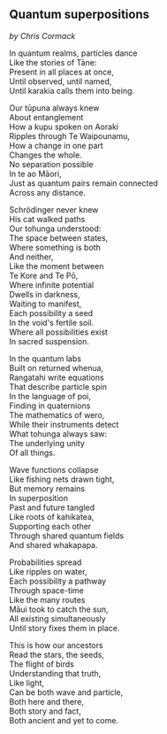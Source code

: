 ## Quantum superpositions 
*by Chris Cormack*

In quantum realms, particles dance\
Like the stories of Tāne:\
Present in all places at once,\
Until observed, until named,\
Until karakia calls them into being.

Our tūpuna always knew\
About entanglement\
How a kupu spoken on Aoraki\
Ripples through Te Waipounamu,\
How a change in one part\
Changes the whole.\
No separation possible\
In te ao Māori,\
Just as quantum pairs remain connected\
Across any distance.

Schrödinger never knew\
His cat walked paths\
Our tohunga understood:\
The space between states,\
Where something is both\
And neither,\
Like the moment between\
Te Kore and Te Pō,\
Where infinite potential\
Dwells in darkness,\
Waiting to manifest,\
Each possibility a seed\
In the void's fertile soil.\
Where all possibilities exist\
In sacred suspension.

In the quantum labs\
Built on returned whenua,\
Rangatahi write equations\
That describe particle spin\
In the language of poi,\
Finding in quaternions\
The mathematics of wero,\
While their instruments detect\
What tohunga always saw:\
The underlying unity\
Of all things.

Wave functions collapse\
Like fishing nets drawn tight,\
But memory remains\
In superposition\
Past and future tangled\
Like roots of kahikatea,\
Supporting each other\
Through shared quantum fields\
And shared whakapapa.

Probabilities spread\
Like ripples on water,\
Each possibility a pathway\
Through space-time\
Like the many routes\
Māui took to catch the sun,\
All existing simultaneously\
Until story fixes them in place.

This is how our ancestors\
Read the stars, the seeds,\
The flight of birds\
Understanding that truth,\
Like light,\
Can be both wave and particle,\
Both here and there,\
Both story and fact,\
Both ancient and yet to come.
